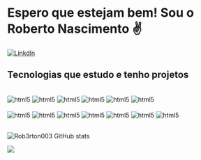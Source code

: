 # Espero que estejam bem! Sou o Roberto Nascimento ✌️ 

[![Linkdln](https://img.shields.io/badge/LinkedIn-0077B5?style=for-the-badge&logo=linkedin&logoColor=white)](https://www.linkedin.com/in/roberto-nascimento-python-devops-cloud/)

## Tecnologias que estudo e tenho projetos

<div style="display: inline_block"><br/>
<img align="center" alt="html5" src="https://img.shields.io/badge/Amazon_AWS-232F3E?style=for-the-badge&logo=amazon-aws&logoColor=white"/>
<img align="center" alt="html5" src="https://img.shields.io/badge/Google_Cloud-4285F4?style=for-the-badge&logo=google-cloud&logoColor=white"/>
<img align="center" alt="html5" src="https://img.shields.io/badge/Python-3776AB?style=for-the-badge&logo=python&logoColor=white"/>
<img align="center" alt="html5" src="https://img.shields.io/badge/Linux-FCC624?style=for-the-badge&logo=linux&logoColor=black"/>
<img align="center" alt="html5" src="https://img.shields.io/badge/GitHub-100000?style=for-the-badge&logo=github&logoColor=white"/>
<img align="center" alt="html5" src="https://img.shields.io/badge/microsoft%20azure-0089D6?style=for-the-badge&logo=microsoft-azure&logoColor=white"/>
</div>
<div style="display: inline_block"><br/> 
<img align="center" alt="html5" src="https://img.shields.io/badge/Ansible-000000?style=for-the-badge&logo=ansible&logoColor=white"/>
<img align="center" alt="html5" src="https://img.shields.io/badge/Visual_Studio_Code-0078D4?style=for-the-badge&logo=visual%20studio%20code&logoColor=white"/>
<img align="center" alt="html5" src="https://img.shields.io/badge/kubernetes-326ce5.svg?&style=for-the-badge&logo=kubernetes&logoColor=white"/>
<img align="center" alt="html5" src="https://img.shields.io/badge/Terraform-7B42BC?style=for-the-badge&logo=terraform&logoColor=white"/>
<img align="center" alt="html5" src="https://img.shields.io/badge/Docker-2CA5E0?style=for-the-badge&logo=docker&logoColor=white"/>
<img align="center" alt="html5" src="https://img.shields.io/badge/Go-00ADD8?style=for-the-badge&logo=go&logoColor=white"/>
<img align="center" alt="html5" src="https://img.shields.io/badge/GIT-E44C30?style=for-the-badge&logo=git&logoColor=white"/>
</div>
<div style="display: inline_block"><br/>
  
![Rob3rton003 GitHub stats](https://github-readme-stats-sigma-five.vercel.app/api?username=Roberton003&show_icons=true&theme=tokyonight)
  
</div>
<a href=""> <img align="center" src="https://github-readme-stats-sigma-five.vercel.app/api/top-langs/?username=Roberton003&theme=react&line_height=40&hide=css"/> </a>



  

